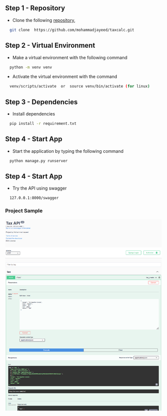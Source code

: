 ## Step 1 - Repository
- Clone the following [repository](https://github.com/mohammadjayeed/taxcalc.git),
```bash
  git clone  https://github.com/mohammadjayeed/taxcalc.git
```
## Step 2 - Virtual Environment
- Make a virtual environment with the following command
```bash
  python -m venv venv
```
-  Activate the virtual environment with the command
```bash
  venv/scripts/activate  or  source venv/bin/activate (for linux)
```
## Step 3 - Dependencies
- Install dependencies
```bash
  pip install -r requirement.txt
```
## Step 4 - Start App
- Start the application by typing the following command
```bash
  python manage.py runserver
```
## Step 4 - Start App
- Try the API using swagger
```bash
  127.0.0.1:8000/swagger
```
### Project Sample
<img src="static/image.jpg" >